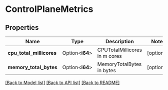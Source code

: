 # ControlPlaneMetrics

## Properties

Name | Type | Description | Notes
------------ | ------------- | ------------- | -------------
**cpu_total_millicores** | Option<**i64**> | CPUTotalMillicores in m cores | [optional]
**memory_total_bytes** | Option<**i64**> | MemoryTotalBytes in bytes | [optional]

[[Back to Model list]](../README.md#documentation-for-models) [[Back to API list]](../README.md#documentation-for-api-endpoints) [[Back to README]](../README.md)


